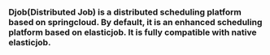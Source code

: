 ### Djob(Distributed Job) is a distributed scheduling platform based on springcloud. By default, it is an enhanced scheduling platform based on elasticjob. It is fully compatible with native elasticjob.